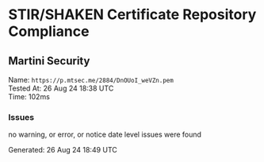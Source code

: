 # STIR/SHAKEN Certificate Repository Compliance

## Martini Security

Name: `https://p.mtsec.me/2884/DnOUoI_weVZn.pem`\
Tested At: 26 Aug 24 18:38 UTC\
Time: 102ms

### Issues

no warning, or error, or notice date level issues were found

Generated: 26 Aug 24 18:49 UTC